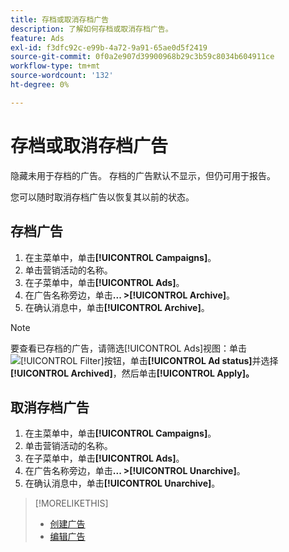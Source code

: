 ```yaml
---
title: 存档或取消存档广告
description: 了解如何存档或取消存档广告。
feature: Ads
exl-id: f3dfc92c-e99b-4a72-9a91-65ae0d5f2419
source-git-commit: 0f0a2e907d39900968b29c3b59c8034b604911ce
workflow-type: tm+mt
source-wordcount: '132'
ht-degree: 0%

---
```


# 存档或取消存档广告

隐藏未用于存档的广告。 存档的广告默认不显示，但仍可用于报告。

您可以随时取消存档广告以恢复其以前的状态。

## 存档广告

1. 在主菜单中，单击&#x200B;**[!UICONTROL Campaigns]**。
1. 单击营销活动的名称。
1. 在子菜单中，单击&#x200B;**[!UICONTROL Ads]**。
1. 在广告名称旁边，单击&#x200B;**... >[!UICONTROL Archive]**。
1. 在确认消息中，单击&#x200B;**[!UICONTROL Archive]**。

>[!NOTE]
>
>要查看已存档的广告，请筛选[!UICONTROL Ads]视图：单击![[!UICONTROL Filter]按钮](/help/dsp/assets/filter.png)，单击&#x200B;**[!UICONTROL Ad status]**&#x200B;并选择&#x200B;**[!UICONTROL Archived]**，然后单击&#x200B;**[!UICONTROL Apply]。**

## 取消存档广告

1. 在主菜单中，单击&#x200B;**[!UICONTROL Campaigns]**。
1. 单击营销活动的名称。
1. 在子菜单中，单击&#x200B;**[!UICONTROL Ads]**。
1. 在广告名称旁边，单击&#x200B;**... >[!UICONTROL Unarchive]**。
1. 在确认消息中，单击&#x200B;**[!UICONTROL Unarchive]**。

>[!MORELIKETHIS]
>
>* [创建广告](ad-create.md)
>* [编辑广告](ad-edit.md)

